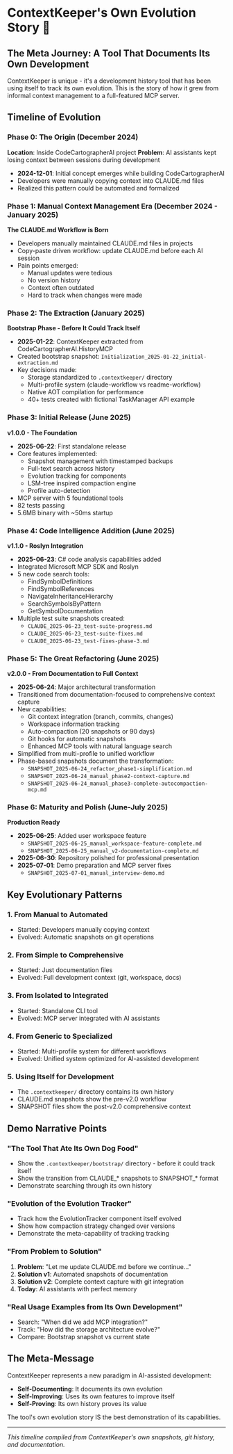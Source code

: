 # ContextKeeper's Own Evolution Story 🚀

## The Meta Journey: A Tool That Documents Its Own Development

ContextKeeper is unique - it's a development history tool that has been using itself to track its own evolution. This is the story of how it grew from informal context management to a full-featured MCP server.

## Timeline of Evolution

### Phase 0: The Origin (December 2024)
**Location**: Inside CodeCartographerAI project
**Problem**: AI assistants kept losing context between sessions during development

- **2024-12-01**: Initial concept emerges while building CodeCartographerAI
- Developers were manually copying context into CLAUDE.md files
- Realized this pattern could be automated and formalized

### Phase 1: Manual Context Management Era (December 2024 - January 2025)
**The CLAUDE.md Workflow is Born**

- Developers manually maintained CLAUDE.md files in projects
- Copy-paste driven workflow: update CLAUDE.md before each AI session
- Pain points emerged:
  - Manual updates were tedious
  - No version history
  - Context often outdated
  - Hard to track when changes were made

### Phase 2: The Extraction (January 2025)
**Bootstrap Phase - Before It Could Track Itself**

- **2025-01-22**: ContextKeeper extracted from CodeCartographerAI.HistoryMCP
- Created bootstrap snapshot: `Initialization_2025-01-22_initial-extraction.md`
- Key decisions made:
  - Storage standardized to `.contextkeeper/` directory
  - Multi-profile system (claude-workflow vs readme-workflow)
  - Native AOT compilation for performance
  - 40+ tests created with fictional TaskManager API example

### Phase 3: Initial Release (June 2025)
**v1.0.0 - The Foundation**

- **2025-06-22**: First standalone release
- Core features implemented:
  - Snapshot management with timestamped backups
  - Full-text search across history
  - Evolution tracking for components
  - LSM-tree inspired compaction engine
  - Profile auto-detection
- MCP server with 5 foundational tools
- 82 tests passing
- 5.6MB binary with ~50ms startup

### Phase 4: Code Intelligence Addition (June 2025)
**v1.1.0 - Roslyn Integration**

- **2025-06-23**: C# code analysis capabilities added
- Integrated Microsoft MCP SDK and Roslyn
- 5 new code search tools:
  - FindSymbolDefinitions
  - FindSymbolReferences
  - NavigateInheritanceHierarchy
  - SearchSymbolsByPattern
  - GetSymbolDocumentation
- Multiple test suite snapshots created:
  - `CLAUDE_2025-06-23_test-suite-progress.md`
  - `CLAUDE_2025-06-23_test-suite-fixes.md`
  - `CLAUDE_2025-06-23_test-fixes-phase-3.md`

### Phase 5: The Great Refactoring (June 2025)
**v2.0.0 - From Documentation to Full Context**

- **2025-06-24**: Major architectural transformation
- Transitioned from documentation-focused to comprehensive context capture
- New capabilities:
  - Git context integration (branch, commits, changes)
  - Workspace information tracking
  - Auto-compaction (20 snapshots or 90 days)
  - Git hooks for automatic snapshots
  - Enhanced MCP tools with natural language search
- Simplified from multi-profile to unified workflow
- Phase-based snapshots document the transformation:
  - `SNAPSHOT_2025-06-24_refactor_phase1-simplification.md`
  - `SNAPSHOT_2025-06-24_manual_phase2-context-capture.md`
  - `SNAPSHOT_2025-06-24_manual_phase3-complete-autocompaction-mcp.md`

### Phase 6: Maturity and Polish (June-July 2025)
**Production Ready**

- **2025-06-25**: Added user workspace feature
  - `SNAPSHOT_2025-06-25_manual_workspace-feature-complete.md`
  - `SNAPSHOT_2025-06-25_manual_v2-documentation-complete.md`
- **2025-06-30**: Repository polished for professional presentation
- **2025-07-01**: Demo preparation and MCP server fixes
  - `SNAPSHOT_2025-07-01_manual_interview-demo.md`

## Key Evolutionary Patterns

### 1. **From Manual to Automated**
- Started: Developers manually copying context
- Evolved: Automatic snapshots on git operations

### 2. **From Simple to Comprehensive**
- Started: Just documentation files
- Evolved: Full development context (git, workspace, docs)

### 3. **From Isolated to Integrated**
- Started: Standalone CLI tool
- Evolved: MCP server integrated with AI assistants

### 4. **From Generic to Specialized**
- Started: Multi-profile system for different workflows
- Evolved: Unified system optimized for AI-assisted development

### 5. **Using Itself for Development**
- The `.contextkeeper/` directory contains its own history
- CLAUDE.md snapshots show the pre-v2.0 workflow
- SNAPSHOT files show the post-v2.0 comprehensive context

## Demo Narrative Points

### "The Tool That Ate Its Own Dog Food"
- Show the `.contextkeeper/bootstrap/` directory - before it could track itself
- Show the transition from CLAUDE_* snapshots to SNAPSHOT_* format
- Demonstrate searching through its own history

### "Evolution of the Evolution Tracker"
- Track how the EvolutionTracker component itself evolved
- Show how compaction strategy changed over versions
- Demonstrate the meta-capability of tracking tracking

### "From Problem to Solution"
1. **Problem**: "Let me update CLAUDE.md before we continue..."
2. **Solution v1**: Automated snapshots of documentation
3. **Solution v2**: Complete context capture with git integration
4. **Today**: AI assistants with perfect memory

### "Real Usage Examples from Its Own Development"
- Search: "When did we add MCP integration?"
- Track: "How did the storage architecture evolve?"
- Compare: Bootstrap snapshot vs current state

## The Meta-Message

ContextKeeper represents a new paradigm in AI-assisted development:
- **Self-Documenting**: It documents its own evolution
- **Self-Improving**: Uses its own features to improve itself
- **Self-Proving**: Its own history proves its value

The tool's own evolution story IS the best demonstration of its capabilities.

---

*This timeline compiled from ContextKeeper's own snapshots, git history, and documentation.*